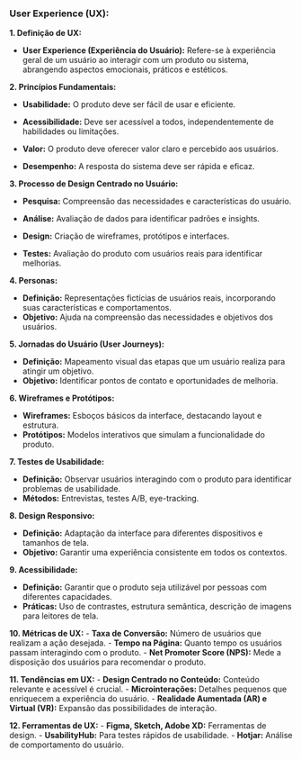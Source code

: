 ### User Experience (UX):

**1. Definição de UX:**

- **User Experience (Experiência do Usuário):** Refere-se à experiência geral de um usuário ao interagir com um produto ou sistema, abrangendo aspectos emocionais, práticos e estéticos.

**2. Princípios Fundamentais:**

- **Usabilidade:** O produto deve ser fácil de usar e eficiente.
    
- **Acessibilidade:** Deve ser acessível a todos, independentemente de habilidades ou limitações.
    
- **Valor:** O produto deve oferecer valor claro e percebido aos usuários.
    
- **Desempenho:** A resposta do sistema deve ser rápida e eficaz.
    

**3. Processo de Design Centrado no Usuário:**

- **Pesquisa:** Compreensão das necessidades e características do usuário.
    
- **Análise:** Avaliação de dados para identificar padrões e insights.
    
- **Design:** Criação de wireframes, protótipos e interfaces.
    
- **Testes:** Avaliação do produto com usuários reais para identificar melhorias.
    

**4. Personas:**

- **Definição:** Representações fictícias de usuários reais, incorporando suas características e comportamentos.
- **Objetivo:** Ajuda na compreensão das necessidades e objetivos dos usuários.

**5. Jornadas do Usuário (User Journeys):**

- **Definição:** Mapeamento visual das etapas que um usuário realiza para atingir um objetivo.
- **Objetivo:** Identificar pontos de contato e oportunidades de melhoria.

**6. Wireframes e Protótipos:**

- **Wireframes:** Esboços básicos da interface, destacando layout e estrutura.
- **Protótipos:** Modelos interativos que simulam a funcionalidade do produto.

**7. Testes de Usabilidade:**

- **Definição:** Observar usuários interagindo com o produto para identificar problemas de usabilidade.
- **Métodos:** Entrevistas, testes A/B, eye-tracking.

**8. Design Responsivo:**

- **Definição:** Adaptação da interface para diferentes dispositivos e tamanhos de tela.
- **Objetivo:** Garantir uma experiência consistente em todos os contextos.

**9. Acessibilidade:**

- **Definição:** Garantir que o produto seja utilizável por pessoas com diferentes capacidades.
- **Práticas:** Uso de contrastes, estrutura semântica, descrição de imagens para leitores de tela.

**10. Métricas de UX:** - **Taxa de Conversão:** Número de usuários que realizam a ação desejada. - **Tempo na Página:** Quanto tempo os usuários passam interagindo com o produto. - **Net Promoter Score (NPS):** Mede a disposição dos usuários para recomendar o produto.

**11. Tendências em UX:** - **Design Centrado no Conteúdo:** Conteúdo relevante e acessível é crucial. - **Microinterações:** Detalhes pequenos que enriquecem a experiência do usuário. - **Realidade Aumentada (AR) e Virtual (VR):** Expansão das possibilidades de interação.

**12. Ferramentas de UX:** - **Figma, Sketch, Adobe XD:** Ferramentas de design. - **UsabilityHub:** Para testes rápidos de usabilidade. - **Hotjar:** Análise de comportamento do usuário.